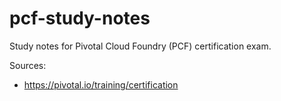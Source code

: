 # pcf-study-notes
Study notes for Pivotal Cloud Foundry (PCF) certification exam.

Sources:
- https://pivotal.io/training/certification
